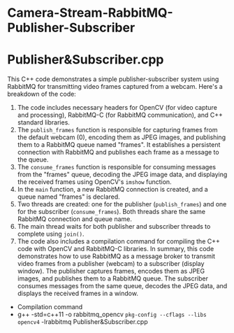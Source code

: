 # Camera-Stream-RabbitMQ-Publisher-Subscriber

# Publisher&Subscriber.cpp

This C++ code demonstrates a simple publisher-subscriber system using RabbitMQ for transmitting video frames captured from a webcam. Here's a breakdown of the code: 
1. The code includes necessary headers for OpenCV (for video capture and processing), RabbitMQ-C (for RabbitMQ communication), and C++ standard libraries.
2. The `publish_frames` function is responsible for capturing frames from the default webcam (0), encoding them as JPEG images, and publishing them to a RabbitMQ queue named "frames". It establishes a persistent connection with RabbitMQ and publishes each frame as a message to the queue.
3. The `consume_frames` function is responsible for consuming messages from the "frames" queue, decoding the JPEG image data, and displaying the received frames using OpenCV's `imshow` function.
4. In the `main` function, a new RabbitMQ connection is created, and a queue named "frames" is declared.
5. Two threads are created: one for the publisher (`publish_frames`) and one for the subscriber (`consume_frames`). Both threads share the same RabbitMQ connection and queue name.
6. The main thread waits for both publisher and subscriber threads to complete using `join()`.
7. The code also includes a compilation command for compiling the C++ code with OpenCV and RabbitMQ-C libraries. In summary, this code demonstrates how to use RabbitMQ as a message broker to transmit video frames from a publisher (webcam) to a subscriber (display window). The publisher captures frames, encodes them as JPEG images, and publishes them to a RabbitMQ queue. The subscriber consumes messages from the same queue, decodes the JPEG data, and displays the received frames in a window.

- Compilation command
- g++ -std=c++11 -o rabbitmq_opencv `pkg-config --cflags --libs opencv4` -lrabbitmq Publisher&Subscriber.cpp
